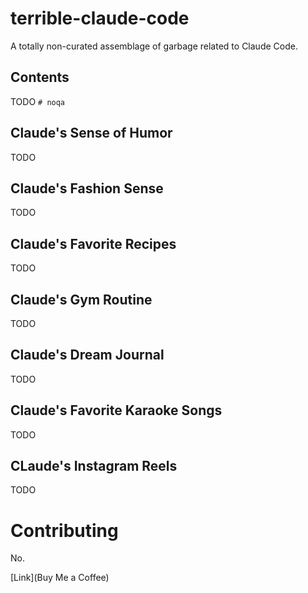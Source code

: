 # terrible-claude-code
A totally non-curated assemblage of garbage related to Claude Code.

## Contents

TODO `# noqa`

## Claude's Sense of Humor

TODO 

## Claude's Fashion Sense

TODO

## Claude's Favorite Recipes

TODO

## Claude's Gym Routine

TODO

## Claude's Dream Journal

TODO

## Claude's Favorite Karaoke Songs

TODO

## CLaude's Instagram Reels

TODO

# Contributing

No.

\[Link](Buy Me a Coffee)
